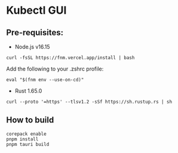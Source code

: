 # Kubectl GUI

## Pre-requisites:

- Node.js v16.15

```
curl -fsSL https://fnm.vercel.app/install | bash
```
Add the following to your .zshrc profile:

```
eval "$(fnm env --use-on-cd)"
```

- Rust 1.65.0
```
curl --proto '=https' --tlsv1.2 -sSf https://sh.rustup.rs | sh
```

## How to build
```
corepack enable
pnpm install
pnpm tauri build
```